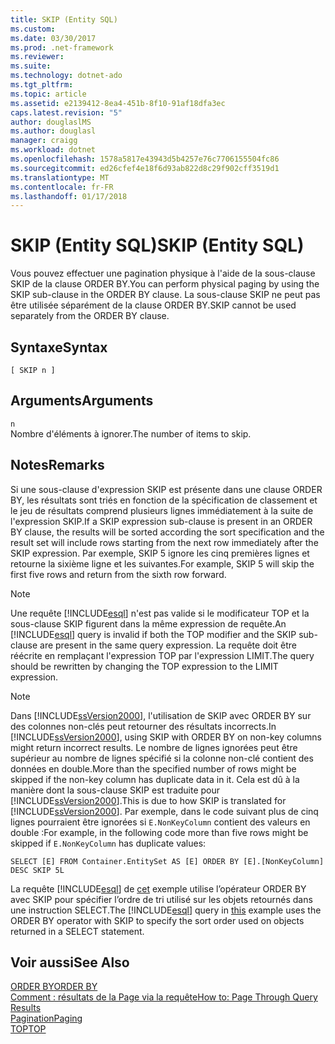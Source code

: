 ```yaml
---
title: SKIP (Entity SQL)
ms.custom: 
ms.date: 03/30/2017
ms.prod: .net-framework
ms.reviewer: 
ms.suite: 
ms.technology: dotnet-ado
ms.tgt_pltfrm: 
ms.topic: article
ms.assetid: e2139412-8ea4-451b-8f10-91af18dfa3ec
caps.latest.revision: "5"
author: douglaslMS
ms.author: douglasl
manager: craigg
ms.workload: dotnet
ms.openlocfilehash: 1578a5817e43943d5b4257e76c7706155504fc86
ms.sourcegitcommit: ed26cfef4e18f6d93ab822d8c29f902cff3519d1
ms.translationtype: MT
ms.contentlocale: fr-FR
ms.lasthandoff: 01/17/2018
---
```

# <a name="skip-entity-sql"></a><span data-ttu-id="7e0bb-102">SKIP (Entity SQL)</span><span class="sxs-lookup"><span data-stu-id="7e0bb-102">SKIP (Entity SQL)</span></span>
<span data-ttu-id="7e0bb-103">Vous pouvez effectuer une pagination physique à l'aide de la sous-clause SKIP de la clause ORDER BY.</span><span class="sxs-lookup"><span data-stu-id="7e0bb-103">You can perform physical paging by using the SKIP sub-clause in the ORDER BY clause.</span></span> <span data-ttu-id="7e0bb-104">La sous-clause SKIP ne peut pas être utilisée séparément de la clause ORDER BY.</span><span class="sxs-lookup"><span data-stu-id="7e0bb-104">SKIP cannot be used separately from the ORDER BY clause.</span></span>  
  
## <a name="syntax"></a><span data-ttu-id="7e0bb-105">Syntaxe</span><span class="sxs-lookup"><span data-stu-id="7e0bb-105">Syntax</span></span>  
  
```  
[ SKIP n ]  
```  
  
## <a name="arguments"></a><span data-ttu-id="7e0bb-106">Arguments</span><span class="sxs-lookup"><span data-stu-id="7e0bb-106">Arguments</span></span>  
 `n`  
 <span data-ttu-id="7e0bb-107">Nombre d'éléments à ignorer.</span><span class="sxs-lookup"><span data-stu-id="7e0bb-107">The number of items to skip.</span></span>  
  
## <a name="remarks"></a><span data-ttu-id="7e0bb-108">Notes</span><span class="sxs-lookup"><span data-stu-id="7e0bb-108">Remarks</span></span>  
 <span data-ttu-id="7e0bb-109">Si une sous-clause d'expression SKIP est présente dans une clause ORDER BY, les résultats sont triés en fonction de la spécification de classement et le jeu de résultats comprend plusieurs lignes immédiatement à la suite de l'expression SKIP.</span><span class="sxs-lookup"><span data-stu-id="7e0bb-109">If a SKIP expression sub-clause is present in an ORDER BY clause, the results will be sorted according the sort specification and the result set will include rows starting from the next row immediately after the SKIP expression.</span></span> <span data-ttu-id="7e0bb-110">Par exemple, SKIP 5 ignore les cinq premières lignes et retourne la sixième ligne et les suivantes.</span><span class="sxs-lookup"><span data-stu-id="7e0bb-110">For example, SKIP 5 will skip the first five rows and return from the sixth row forward.</span></span>  
  
> [!NOTE]
>  <span data-ttu-id="7e0bb-111">Une requête [!INCLUDE[esql](../../../../../../includes/esql-md.md)] n'est pas valide si le modificateur TOP et la sous-clause SKIP figurent dans la même expression de requête.</span><span class="sxs-lookup"><span data-stu-id="7e0bb-111">An [!INCLUDE[esql](../../../../../../includes/esql-md.md)] query is invalid if both the TOP modifier and the SKIP sub-clause are present in the same query expression.</span></span> <span data-ttu-id="7e0bb-112">La requête doit être réécrite en remplaçant l'expression TOP par l'expression LIMIT.</span><span class="sxs-lookup"><span data-stu-id="7e0bb-112">The query should be rewritten by changing the TOP expression to the LIMIT expression.</span></span>  
  
> [!NOTE]
>  <span data-ttu-id="7e0bb-113">Dans [!INCLUDE[ssVersion2000](../../../../../../includes/ssversion2000-md.md)], l'utilisation de SKIP avec ORDER BY sur des colonnes non-clés peut retourner des résultats incorrects.</span><span class="sxs-lookup"><span data-stu-id="7e0bb-113">In [!INCLUDE[ssVersion2000](../../../../../../includes/ssversion2000-md.md)], using SKIP with ORDER BY on non-key columns might return incorrect results.</span></span> <span data-ttu-id="7e0bb-114">Le nombre de lignes ignorées peut être supérieur au nombre de lignes spécifié si la colonne non-clé contient des données en double.</span><span class="sxs-lookup"><span data-stu-id="7e0bb-114">More than the specified number of rows might be skipped if the non-key column has duplicate data in it.</span></span> <span data-ttu-id="7e0bb-115">Cela est dû à la manière dont la sous-clause SKIP est traduite pour [!INCLUDE[ssVersion2000](../../../../../../includes/ssversion2000-md.md)].</span><span class="sxs-lookup"><span data-stu-id="7e0bb-115">This is due to how SKIP is translated for [!INCLUDE[ssVersion2000](../../../../../../includes/ssversion2000-md.md)].</span></span> <span data-ttu-id="7e0bb-116">Par exemple, dans le code suivant plus de cinq lignes pourraient être ignorées si `E.NonKeyColumn` contient des valeurs en double :</span><span class="sxs-lookup"><span data-stu-id="7e0bb-116">For example, in the following code more than five rows might be skipped if `E.NonKeyColumn` has duplicate values:</span></span>  
>   
>  `SELECT [E] FROM Container.EntitySet AS [E] ORDER BY [E].[NonKeyColumn] DESC SKIP 5L`  
  
 <span data-ttu-id="7e0bb-117">La requête  [!INCLUDE[esql](../../../../../../includes/esql-md.md)] de [cet](https://msdn.microsoft.com/library/bb738702\(v=vs.100\).aspx#_ESQL) exemple utilise l’opérateur ORDER BY avec SKIP pour spécifier l’ordre de tri utilisé sur les objets retournés dans une instruction SELECT.</span><span class="sxs-lookup"><span data-stu-id="7e0bb-117">The  [!INCLUDE[esql](../../../../../../includes/esql-md.md)] query in [this](https://msdn.microsoft.com/library/bb738702\(v=vs.100\).aspx#_ESQL) example uses the ORDER BY operator with SKIP to specify the sort order used on objects returned in a SELECT statement.</span></span>  
  
## <a name="see-also"></a><span data-ttu-id="7e0bb-118">Voir aussi</span><span class="sxs-lookup"><span data-stu-id="7e0bb-118">See Also</span></span>  
 [<span data-ttu-id="7e0bb-119">ORDER BY</span><span class="sxs-lookup"><span data-stu-id="7e0bb-119">ORDER BY</span></span>](../../../../../../docs/framework/data/adonet/ef/language-reference/order-by-entity-sql.md)  
 [<span data-ttu-id="7e0bb-120">Comment : résultats de la Page via la requête</span><span class="sxs-lookup"><span data-stu-id="7e0bb-120">How to: Page Through Query Results</span></span>](http://msdn.microsoft.com/en-us/ffc0f920-e7de-42e0-9b12-ef356421d030)  
 [<span data-ttu-id="7e0bb-121">Pagination</span><span class="sxs-lookup"><span data-stu-id="7e0bb-121">Paging</span></span>](../../../../../../docs/framework/data/adonet/ef/language-reference/paging-entity-sql.md)  
 [<span data-ttu-id="7e0bb-122">TOP</span><span class="sxs-lookup"><span data-stu-id="7e0bb-122">TOP</span></span>](../../../../../../docs/framework/data/adonet/ef/language-reference/top-entity-sql.md)
